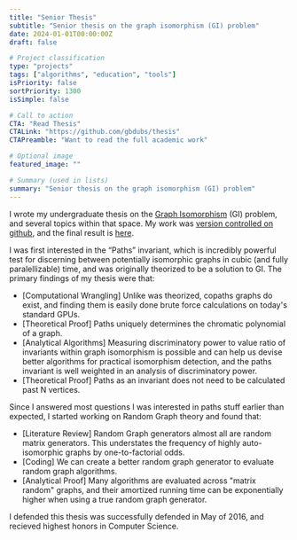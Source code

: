 ```yaml
---
title: "Senior Thesis"
subtitle: "Senior thesis on the graph isomorphism (GI) problem"
date: 2024-01-01T00:00:00Z
draft: false

# Project classification
type: "projects"
tags: ["algorithms", "education", "tools"]
isPriority: false
sortPriority: 1300
isSimple: false

# Call to action
CTA: "Read Thesis"
CTALink: "https://github.com/gbdubs/thesis"
CTAPreamble: "Want to read the full academic work"

# Optional image
featured_image: ""

# Summary (used in lists)
summary: "Senior thesis on the graph isomorphism (GI) problem"
---
```


I wrote my undergraduate thesis on the [Graph Isomorphism](http://mathworld.wolfram.com/IsomorphicGraphs.html) (GI) problem, and several topics within that space. My work was [version controlled on github](https://github.com/gbdubs/thesis), and the final result is [here](https://github.com/gbdubs/thesis/blob/master/Documentation%20%2B%20Reports/THESIS/thesis.pdf). 

I was first interested in the “Paths” invariant, which is incredibly powerful test for discerning between potentially isomorphic graphs in cubic (and fully paralellizable) time, and was originally theorized to be a solution to GI. The primary findings of my thesis were that:

* [Computational Wrangling] Unlike was theorized, copaths graphs do exist, and finding them is easily done brute force calculations on today's standard GPUs.
* [Theoretical Proof] Paths uniquely determines the chromatic polynomial of a graph.
* [Analytical Algorithms] Measuring discriminatory power to value ratio of invariants within graph isomorphism is possible and can help us devise better algorithms for practical isomorphism detection, and the paths invariant is well weighted in an analysis of discriminatory power.
* [Theoretical Proof] Paths as an invariant does not need to be calculated past N vertices.

Since I answered most questions I was interested in  paths stuff earlier than expected, I started working on Random Graph theory and found that:

* [Literature Review] Random Graph generators almost all are random matrix generators. This understates the frequency of highly auto-isomorphic graphs by one-to-factorial odds.
* [Coding] We can create a better random graph generator to evaluate random graph algorithms.
* [Analytical Proof] Many algorithms are evaluated across "matrix random" graphs, and their amortized running time can be exponentially higher when using a true random graph generator.

I defended this thesis was successfully defended in May of 2016, and recieved highest honors in Computer Science.



